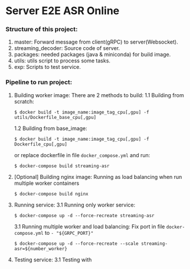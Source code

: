 # Server E2E ASR Online

### Structure of this project:

1. master: Forward message from client(gRPC) to server(Websocket).
2. streaming_decoder: Source code of server.
3. packages: needed packages (java & miniconda) for build image.
4. utils: utils script to process some tasks.
5. exp: Scripts to test service.

### Pipeline to run project:

1. Building worker image: There are 2 methods to build:
    1.1 Building from scratch:
    ```
    $ docker build -t image_name:image_tag_cpu[,gpu] -f utils/Dockerfile_base_cpu[,gpu]
    ```
    1.2 Building from base_image:
    ```
    $ docker build -t image_name:image_tag_cpu[,gpu] -f Dockerfile_cpu[,gpu]
    ```
    or replace dockerfile in file `docker_compose.yml` and run:
    ```
    $ docker-compose build streaming-asr
    ```
2. [Optional] Building nginx image: Running as load balancing when run multiple worker containers
    ```
    $ docker-compose build nginx
    ```
3. Running service:
    3.1 Running only worker service:
    ```
    $ docker-compose up -d --force-recreate streaming-asr
    ```
    3.1 Running multiple worker and load balancing: Fix port in file `docker-compose.yml` to `- "${GRPC_PORT}"`
    ```
    $ docker-compose up -d --force-recreate --scale streaming-asr=${number_worker}
    ```
4. Testing service:
    3.1 Testing with